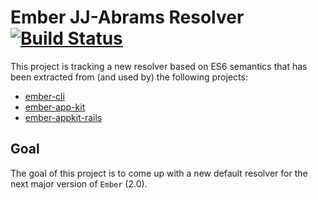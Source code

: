 # Ember JJ-Abrams Resolver [![Build Status](https://travis-ci.org/stefanpenner/ember-jj-abrams-resolver.png?branch=master)](https://travis-ci.org/stefanpenner/ember-jj-abrams-resolver)

This project is tracking a new resolver based on ES6 semantics that has been extracted from (and used by) the following projects:

* [ember-cli](https://github.com/stefanpenner/ember-cli)
* [ember-app-kit](https://github.com/stefanpenner/ember-app-kit)
* [ember-appkit-rails](https://github.com/dockyard/ember-appkit-rails)

## Goal

The goal of this project is to come up with a new default resolver for the next major version of `Ember` (2.0).

